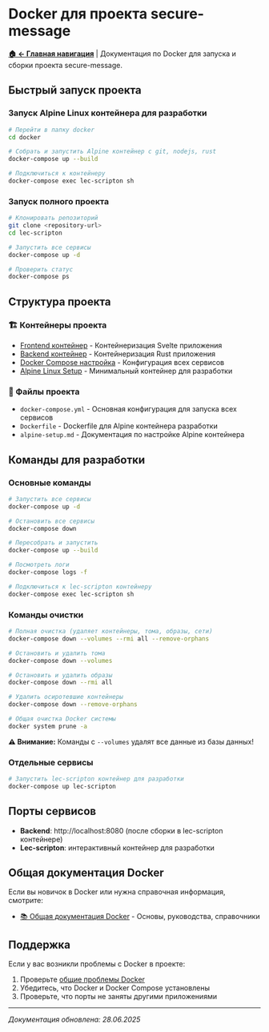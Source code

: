 # Docker для проекта secure-message

**[🏠 ← Главная навигация](../links.md)** | Документация по Docker для запуска и сборки проекта secure-message.

## Быстрый запуск проекта

### Запуск Alpine Linux контейнера для разработки

```bash
# Перейти в папку docker
cd docker

# Собрать и запустить Alpine контейнер с git, nodejs, rust
docker-compose up --build

# Подключиться к контейнеру
docker-compose exec lec-scripton sh
```

### Запуск полного проекта

```bash
# Клонировать репозиторий
git clone <repository-url>
cd lec-scripton

# Запустить все сервисы
docker-compose up -d

# Проверить статус
docker-compose ps
```

## Структура проекта

### 🏗️ Контейнеры проекта
- [Frontend контейнер](./project/frontend.md) - Контейнеризация Svelte приложения
- [Backend контейнер](./project/backend.md) - Контейнеризация Rust приложения
- [Docker Compose настройка](./project/docker-compose.md) - Конфигурация всех сервисов
- [Alpine Linux Setup](./alpine-setup.md) - Минимальный контейнер для разработки

### 📁 Файлы проекта
- `docker-compose.yml` - Основная конфигурация для запуска всех сервисов
- `Dockerfile` - Dockerfile для Alpine контейнера разработки
- `alpine-setup.md` - Документация по настройке Alpine контейнера

## Команды для разработки

### Основные команды
```bash
# Запустить все сервисы
docker-compose up -d

# Остановить все сервисы
docker-compose down

# Пересобрать и запустить
docker-compose up --build

# Посмотреть логи
docker-compose logs -f

# Подключиться к lec-scripton контейнеру
docker-compose exec lec-scripton sh
```

### Команды очистки
```bash
# Полная очистка (удаляет контейнеры, тома, образы, сети)
docker-compose down --volumes --rmi all --remove-orphans

# Остановить и удалить тома
docker-compose down --volumes

# Остановить и удалить образы
docker-compose down --rmi all

# Удалить осиротевшие контейнеры
docker-compose down --remove-orphans

# Общая очистка Docker системы
docker system prune -a
```

**⚠️ Внимание:** Команды с `--volumes` удалят все данные из базы данных!

### Отдельные сервисы
```bash
# Запустить lec-scripton контейнер для разработки
docker-compose up lec-scripton
```

## Порты сервисов

- **Backend**: http://localhost:8080 (после сборки в lec-scripton контейнере)
- **Lec-scripton**: интерактивный контейнер для разработки

## Общая документация Docker

Если вы новичок в Docker или нужна справочная информация, смотрите:
- [📚 Общая документация Docker](./docker-general/README.md) - Основы, руководства, справочники

## Поддержка

Если у вас возникли проблемы с Docker в проекте:
1. Проверьте [общие проблемы Docker](./docker-general/troubleshooting/common-errors.md)
2. Убедитесь, что Docker и Docker Compose установлены
3. Проверьте, что порты не заняты другими приложениями

---

*Документация обновлена: 28.06.2025*
